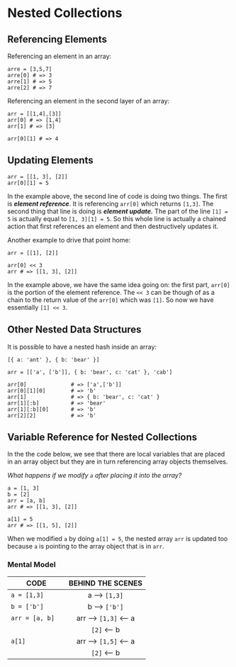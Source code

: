 # Nested Collections

## Referencing Elements
Referencing an element in an array:

```
arre = [3,5,7]
arre[0] # => 3
arre[1] # => 5
arre[2] # => 7
```

Referencing an element in the second layer of an array:
```
arr = [[1,4],[3]]
arr[0] # => [1,4]
arr[1] # => [3]
```

```
arr[0][1] # => 4
```


## Updating Elements

```
arr = [[1, 3], [2]]
arr[0][1] = 5
```
In the example above, the second line of code is doing two things. The first is _**element reference**_. It is referencing `arr[0]` which returns `[1,3]`. The second thing that line is doing is _**element update.**_ 
The part of the line `[1] = 5` is actually equal to `[1, 3][1] = 5`. So this whole line is actually a chained action that first references an element and then 
destructively updates it.

Another example to drive that point home:
```
arr = [[1], [2]]

arr[0] << 3
arr # => [[1, 3], [2]]
```

In the example above, we have the same idea going on: the first part, `arr[0]` is the portion of the element reference. The `<< 3` can be though of as a chain to the return value of the `arr[0]` which was `[1]`. So now we have essentially `[1] << 3`.

## Other Nested Data Structures

It is possible to have a nested hash inside an array:
```
[{ a: 'ant' }, { b: 'bear' }]
```

```
arr = [['a', ['b']], { b: 'bear', c: 'cat' }, 'cab']

arr[0]              # => ['a',['b']]
arr[0][1][0]        # => 'b'
arr[1]              # => { b: 'bear', c: 'cat' }
arr[1][:b]          # => 'bear'
arr[1][:b][0]       # => 'b'
arr[2][2]           # => 'b'
```
## Variable Reference for Nested Collections

In the the code below, we see that there are local variables that are placed in an array object but they are in turn referencing array objects themselves.

_What happens if we modify `a` after placing it into the array?_
```
a = [1, 3]
b = [2]
arr = [a, b]
arr # => [[1, 3], [2]]

a[1] = 5
arr # => [[1, 5], [2]]
```

When we modified `a` by doing `a[1] = 5`, the nested array `arr` is updated too because `a` is pointing to the array object that is in `arr`.

### Mental Model
| CODE          | BEHIND THE SCENES |
| ------------- |:-----------------:|
| `a = [1,3] `    | a --> `[1,3]`     |
| `b = ['b']`     | b --> `['b']`    |
| `arr = [a, b]  `    | arr -->   `[1,3]` <-- a   |
|                     |            `[2]` <-- b|
|       `a[1]`        |    arr --> `[1,5]`  <-- a   |
|                     |     `[2]`      <-- b  |